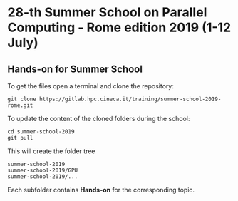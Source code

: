 # 28-th Summer School on Parallel Computing - Rome edition 2019 (1-12 July)

## Hands-on for Summer School

To get the files open a terminal and clone the repository:

```
git clone https://gitlab.hpc.cineca.it/training/summer-school-2019-rome.git
```

To update the content of the cloned folders during the school:
```
cd summer-school-2019
git pull
```

This will create the folder tree
```
summer-school-2019
summer-school-2019/GPU
summer-school-2019/...
```

Each subfolder contains **Hands-on** for the corresponding topic.
